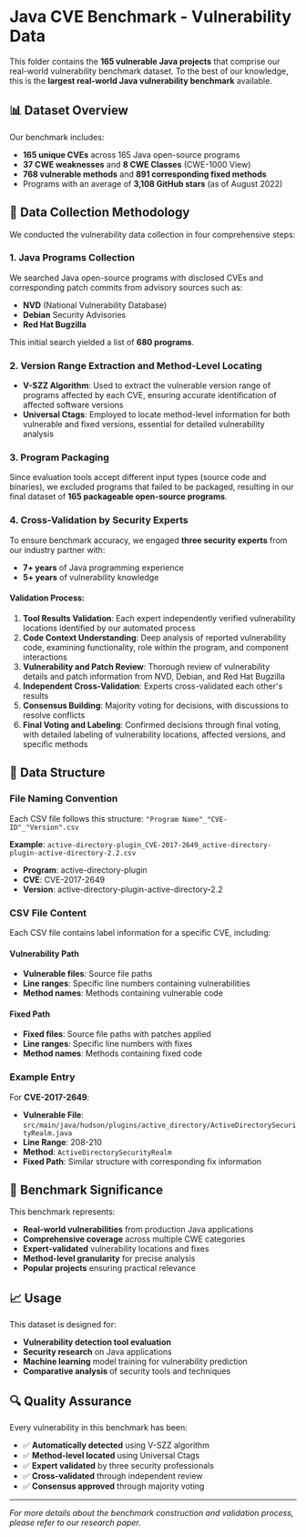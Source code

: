 # Java CVE Benchmark - Vulnerability Data

This folder contains the **165 vulnerable Java projects** that comprise our real-world vulnerability benchmark dataset. To the best of our knowledge, this is the **largest real-world Java vulnerability benchmark** available.

## 📊 Dataset Overview

Our benchmark includes:
- **165 unique CVEs** across 165 Java open-source programs
- **37 CWE weaknesses** and **8 CWE Classes** (CWE-1000 View)
- **768 vulnerable methods** and **891 corresponding fixed methods**
- Programs with an average of **3,108 GitHub stars** (as of August 2022)

## 🔬 Data Collection Methodology

We conducted the vulnerability data collection in four comprehensive steps:

### 1. Java Programs Collection
We searched Java open-source programs with disclosed CVEs and corresponding patch commits from advisory sources such as:
- **NVD** (National Vulnerability Database)
- **Debian** Security Advisories
- **Red Hat Bugzilla**

This initial search yielded a list of **680 programs**.

### 2. Version Range Extraction and Method-Level Locating
- **V-SZZ Algorithm**: Used to extract the vulnerable version range of programs affected by each CVE, ensuring accurate identification of affected software versions
- **Universal Ctags**: Employed to locate method-level information for both vulnerable and fixed versions, essential for detailed vulnerability analysis

### 3. Program Packaging
Since evaluation tools accept different input types (source code and binaries), we excluded programs that failed to be packaged, resulting in our final dataset of **165 packageable open-source programs**.

### 4. Cross-Validation by Security Experts
To ensure benchmark accuracy, we engaged **three security experts** from our industry partner with:
- **7+ years** of Java programming experience
- **5+ years** of vulnerability knowledge

#### Validation Process:
1. **Tool Results Validation**: Each expert independently verified vulnerability locations identified by our automated process
2. **Code Context Understanding**: Deep analysis of reported vulnerability code, examining functionality, role within the program, and component interactions
3. **Vulnerability and Patch Review**: Thorough review of vulnerability details and patch information from NVD, Debian, and Red Hat Bugzilla
4. **Independent Cross-Validation**: Experts cross-validated each other's results
5. **Consensus Building**: Majority voting for decisions, with discussions to resolve conflicts
6. **Final Voting and Labeling**: Confirmed decisions through final voting, with detailed labeling of vulnerability locations, affected versions, and specific methods

## 📁 Data Structure

### File Naming Convention
Each CSV file follows this structure: `"Program Name"_"CVE-ID"_"Version".csv`

**Example**: `active-directory-plugin_CVE-2017-2649_active-directory-plugin-active-directory-2.2.csv`
- **Program**: active-directory-plugin
- **CVE**: CVE-2017-2649
- **Version**: active-directory-plugin-active-directory-2.2

### CSV File Content
Each CSV file contains label information for a specific CVE, including:

#### Vulnerability Path
- **Vulnerable files**: Source file paths
- **Line ranges**: Specific line numbers containing vulnerabilities
- **Method names**: Methods containing vulnerable code

#### Fixed Path
- **Fixed files**: Source file paths with patches applied
- **Line ranges**: Specific line numbers with fixes
- **Method names**: Methods containing fixed code

### Example Entry
For **CVE-2017-2649**:
- **Vulnerable File**: `src/main/java/hudson/plugins/active_directory/ActiveDirectorySecurityRealm.java`
- **Line Range**: 208-210
- **Method**: `ActiveDirectorySecurityRealm`
- **Fixed Path**: Similar structure with corresponding fix information

## 🎯 Benchmark Significance

This benchmark represents:
- **Real-world vulnerabilities** from production Java applications
- **Comprehensive coverage** across multiple CWE categories
- **Expert-validated** vulnerability locations and fixes
- **Method-level granularity** for precise analysis
- **Popular projects** ensuring practical relevance

## 📈 Usage

This dataset is designed for:
- **Vulnerability detection tool evaluation**
- **Security research** on Java applications
- **Machine learning** model training for vulnerability prediction
- **Comparative analysis** of security tools and techniques

## 🔍 Quality Assurance

Every vulnerability in this benchmark has been:
- ✅ **Automatically detected** using V-SZZ algorithm
- ✅ **Method-level located** using Universal Ctags
- ✅ **Expert validated** by three security professionals
- ✅ **Cross-validated** through independent review
- ✅ **Consensus approved** through majority voting

---

*For more details about the benchmark construction and validation process, please refer to our research paper.*

